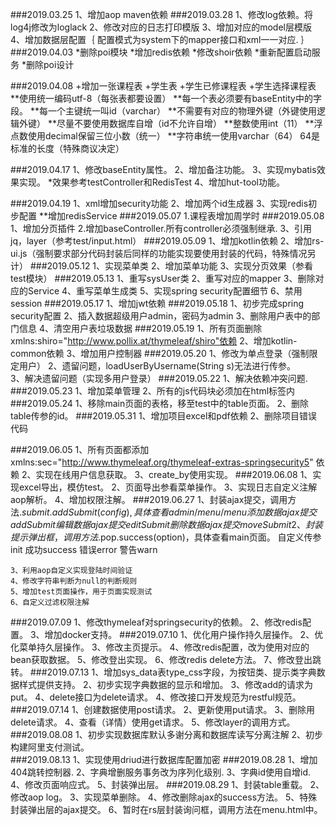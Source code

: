 ###2019.03.25
    1、增加aop maven依赖
###2019.03.28
    1、修改log依赖。将log4j修改为loglack
    2、修改对应的日志打印模版
    3、增加对应的model层模版
    4、增加数据层配置｛
        配置模式为system下的mapper接口和xml一一对应.
    ｝
###2019.04.03
    *删除poi模块
    *增加redis依赖
    *修改shoir依赖
    *重新配置启动服务
    *删除poi设计
    
###2019.04.08
    +增加一张课程表
    +学生表
    +学生已修课程表
    +学生选择课程表
        **使用统一编码utf-8（每张表都要设置）
        **每一个表必须要有baseEntity中的字段。
        **每一个主键统一叫id（varchar）
        **不需要有对应的物理外键（外键使用逻辑外键）
        **尽量不要使用数据库自增（id不允许自增）
        **整数使用int（11）
        **浮点数使用decimal保留三位小数（统一）
        **字符串统一使用varchar（64） 64是标准的长度（特殊商议决定）
        
###2019.04.17
    1、修改baseEntity属性。
    2、增加备注功能。
    3、实现mybatis效果实现。
        *效果参考testController和RedisTest
    4、增加hut-tool功能。
    
###2019.04.19
    1、xml增加security功能
    2、增加两个id生成器
    3、实现redis初步配置
        **增加redisService
###2019.05.07
     1.课程表增加周学时
###2019.05.08
    1、增加分页插件
    2.增加baseController.所有controller必须强制继承.
    3、引用jq，layer（参考test/input.html）
###2019.05.09
    1、增加kotlin依赖
    2、增加rs-ui.js（强制要求部分代码封装后同样的功能实现要使用封装的代码，特殊情况另计）
 ###2019.05.12
    1、实现菜单类
    2、增加菜单功能
    3、实现分页效果（参看test模块）
 ###2019.05.13
    1、重写sysUser类
    2、重写对应的mapper
    3、删除对应的Service
    4、重写菜单生成类
    5、实现spring security配置细节
    6、禁用session
 ###2019.05.17
    1、增加jwt依赖
 ###2019.05.18
    1、初步完成spring security配置
    2、插入数据超级用户admin，密码为admin
    3、删除用户表中的部门信息
    4、清空用户表垃圾数据
 ###2019.05.19
    1、所有页面删除xmlns:shiro="http://www.pollix.at/thymeleaf/shiro"依赖
    2、增加kotlin-common依赖
    3、增加用户控制器
 ###2019.05.20
    1、修改为单点登录（强制限定用户）
    2、遗留问题，loadUserByUsername(String s)无法进行传参。  
    3、解决遗留问题（实现多用户登录）
 ###2019.05.22
    1、解决依赖冲突问题.
 ###2019.05.23
    1、增加菜单管理
    2、所有的js代码块必须加在html标签内
 ###2019.05.24
    1、移除main页面的表格，移至test中的table页面。
    2、删除table传参的id。
  ###2019.05.31
    1、增加项目excel和pdf依赖
    2、删除项目错误代码
    
  ###2019.06.05
    1、所有页面都添加 xmlns:sec="http://www.thymeleaf.org/thymeleaf-extras-springsecurity5" 依赖
    2、实现在线用户信息获取。
    3、create_by使用实现。
  ###2019.06.08
    1、实现excel导出，模仿test。
    2、页面导出参看菜单操作。
    3、实现日志自定义注解aop解析。
    4、增加权限注解。
  ###2019.06.27
    1、封装ajax提交，调用方法$.submit.addSubmit(config),具体查看admin/menu/menu
        添加数据ajax提交addSubmit
        编辑数据ajax提交editSubmit
        删除数据ajax提交moveSubmit
    2、封装提示弹出框，调用方法$.pop.success(option)，具体查看main页面。
        自定义传参init
        成功success
        错误error
        警告warn
        
    3、利用aop自定义实现登陆时间验证
    4、修改字符串判断为null的判断规则
    5、增加test页面操作，用于页面实现测试
    6、自定义过滤权限注解
 ###2019.07.09
    1、修改thymeleaf对springsecurity的依赖。
    2、修改redis配置。
    3、增加docker支持。
 ###2019.07.10
    1、优化用户操作持久层操作。
    2、优化菜单持久层操作。
    3、修改主页提示。
    4、修改redis配置，改为使用对应的bean获取数据。
    5、修改登出实现。
    6、修改redis delete方法。
    7、修改登出跳转。
 ###2019.07.13
    1、增加sys_data表type_css字段，为按钮类、提示类字典数据样式提供支持。
    2、初步实现字典数据的显示和增加。
    3、修改add的请求为put。
    4、delete接口为delete请求。
    4、修改接口开发规范为restful规范。
  ###2019.07.14
    1、创建数据使用post请求。
    2、更新使用put请求。
    3、删除用delete请求。
    4、查看（详情）使用get请求。
    5、修改layer的调用方式。
  ###2019.08.08
    1、初步实现数据库默认多谢分离和数据库读写分离注解
    2、初步构建阿里支付测试。   
  ###2019.08.13
    1、实现使用driud进行数据库配置加密 
  ###2019.08.28
    1、增加404跳转控制器.
    2、字典增删服务事务改为序列化级别.
    3、字典id使用自增id.
    4、修改页面响应式。
    5、封装弹出层。
  ###2019.08.29
    1、封装table重载。
    2、修改aop log。
    3、实现菜单删除。
    4、修改删除ajax的success方法。
    5、特殊封装弹出层的ajax提交。
    6、暂时在rs层封装询问框，调用方法在menu.html中。